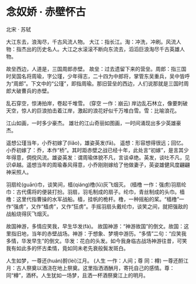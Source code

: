 <link href="../../css/style.css" rel="stylesheet" type="text/css" />

# 念奴娇 · 赤壁怀古

<span class="r">北宋 · 苏轼

<div class="p">

大江东去，浪淘尽，千古风流人物。
<span class="comment">大江：指长江。淘：冲洗，冲刷。风流人物：指杰出的历史名人。大江之水滚滚不断向东流去，滔滔巨浪淘尽千古英雄人物。

故垒西边，人道是，三国周郎赤壁。 
<span class="comment">故垒：过去遗留下来的营垒。周郎：指三国时吴国名将周瑜，字公瑾，少年得志，二十四为中郎将，掌管东吴重兵，吴中皆呼为“周郎”。下文中的“公瑾”，即指周瑜。那旧营垒的西边，人们说那就是三国时周郎大破曹兵的赤壁。

乱石穿空，惊涛拍岸，卷起千堆雪。
<span class="comment">(穿空 一作：崩云) 岸边乱石林立，像要刺破天空，惊人的巨浪拍击着江岸，激起的浪花好似千万堆白雪。雪：比喻浪花。

江山如画，一时多少豪杰。
<span class="comment">雄壮的江山奇丽如图画，一时间涌现出多少英雄豪杰。

遥想公瑾当年，小乔初嫁了(liǎo)，雄姿英发(fā)。
<span class="comment">遥想：形容想得很远；回忆。小乔初嫁了：乔，本作“桥”。其时距赤壁之战已经十年，此处言“初嫁”，是言其少年得意，倜傥风流。雄姿英发：谓周瑜体貌不凡，言谈卓绝。英发，谈吐不凡，见识卓越。遥想当年的周瑜春风得意，小乔刚刚嫁给了他做妻子，英姿雄健风度翩翩神采照人。
   
羽扇纶(guān)巾，谈笑间，樯(qiáng)橹(lǔ)灰飞烟灭。
<span class="comment">(樯橹 一作：强虏)羽扇纶巾：古代儒将的便装打扮。羽扇，羽毛制成的扇子。纶巾，青丝制成的头巾。樯橹：这里代指曹操的水军战船。樯，挂帆的桅杆。橹，一种摇船的桨。“樯橹”一作“强虏”，又作“樯虏”，又作“狂虏”。手摇羽扇头戴纶巾，谈笑之间，就把强敌的战船烧得灰飞烟灭。
   
故国神游，多情应笑我，早生华发(fà)。
<span class="comment">故国神游：“神游故国”的倒文。故国：这里指旧地，当年的赤壁战场。神游：于想象、梦境中游历。“多情”二句：“应笑我多情，华发早生”的倒文。华发：花白的头发。如今我身临古战场神游往昔，可笑我有如此多的怀古柔情，竟如同未老先衰般鬓发斑白。

人生如梦，一尊还(huán)酹(lèi)江月。
<span class="comment">(人生 一作：人间；尊 同：樽) 一尊还酹江月：古人祭奠以酒浇在地上祭奠。这里指洒酒酬月，寄托自己的感情。尊：同“樽”，酒杯。人生犹如一场梦，且洒一杯酒祭奠江上的明月。
